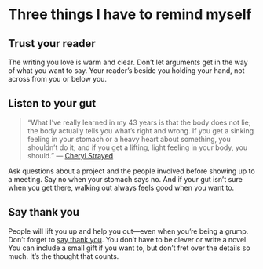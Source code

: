 

# Three things I have to remind myself

## Trust your reader

The writing you love is warm and clear. Don’t let arguments get in the way of what you want to say. Your
reader’s beside you holding your hand, not across from you or below you.

## Listen to your gut

> “What I’ve really learned in my 43 years is that the body
> does not lie; the body actually tells you what’s right and wrong. If you get a sinking feeling in your
> stomach or a heavy heart about something, you shouldn’t do it; and if you get a lifting, light feeling in
> your body, you should.” — [Cheryl Strayed](http://thegreatdiscontent.com/cheryl-strayed)
> 

Ask questions about a project and the people involved before showing up to a meeting. Say no when your stomach
says no. And if your gut isn’t sure when you get there, walking out always feels good when you want to.

## Say thank you

People will lift you up and help you out—even when you’re being a grump. Don’t forget to [say thank
you](http://www.themorningnews.org/article/how-to-write-a-thank-you-note). You don’t have to be clever or
write a novel. You can include a small gift if you want to, but don’t fret over the details so much. It’s
the thought that counts.